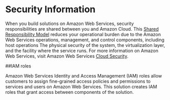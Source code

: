 # Security Information 
When you build solutions on Amazon Web Services, security responsibilities are shared between you and Amazon Cloud. This [Shared Responsibility Model](https://aws.amazon.com/compliance/shared-responsibility-model/) reduces your operational burden due to the Amazon Web Services operations, management, and control components, including host operations The physical security of the system, the virtualization layer, and the facility where the service runs. For more information on Amazon Web Services, visit Amazon Web Services [Cloud Security](http://aws.amazon.com/security/).

##IAM roles

Amazon Web Services Identity and Access Management (IAM) roles allow customers to assign fine-grained access policies and permissions to services and users on Amazon Web Services. This solution creates IAM roles that grant access between components of the solution.